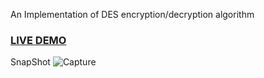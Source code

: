 An Implementation of DES encryption/decryption algorithm

### [LIVE DEMO](https://desalgo.netlify.app/)

SnapShot 
![Capture](https://user-images.githubusercontent.com/66271249/113187394-70ba8400-9276-11eb-9439-718253c96ad2.PNG)
